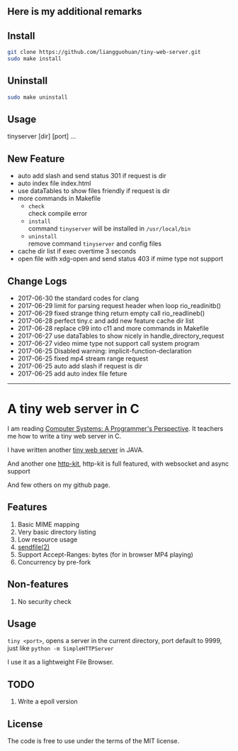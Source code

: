 
Here is my additional remarks
-------

Install
-------
```sh
git clone https://github.com/liangguohuan/tiny-web-server.git
sudo make install
```

Uninstall
-------
```sh
sudo make uninstall
```

Usage
-------
tinyserver [dir] [port] ...

New Feature
-------
- auto add slash and send status 301 if request is dir
- auto index file index.html 
- use dataTables to show files friendly if request is dir
- more commands in Makefile
  - `check`  
    check compile error
  - `install`  
    command `tinyserver` will be installed in `/usr/local/bin`
  - `uninstall`  
    remove command `tinyserver` and config files
- cache dir list if exec overtime 3 seconds
- open file with xdg-open and send status 403 if mime type not support

Change Logs
-------
* 2017-06-30 the standard codes for clang  
* 2017-06-29 limit for parsing request header when loop rio_readinitb()  
* 2017-06-29 fixed strange thing return empty call rio_readlineb()
* 2017-06-28 perfect tiny.c and add new feature cache dir list  
* 2017-06-28 replace c99 into c11 and more commands in Makefile  
* 2017-06-27 use dataTables to show nicely in handle_directory_request  
* 2017-06-27 video mime type not support call system program  
* 2017-06-25 Disabled warning: implicit-function-declaration  
* 2017-06-25 fixed mp4 stream range request  
* 2017-06-25 auto add slash if request is dir  
* 2017-06-25 add auto index file feture  

-------

A tiny web server in C
======================

I am reading
[Computer Systems: A Programmer's Perspective](http://csapp.cs.cmu.edu/).
It teachers me how to write a tiny web server in C.

I have written another
[tiny web server](https://github.com/shenfeng/nio-httpserver) in JAVA.

And another one [http-kit](https://github.com/http-kit/http-kit), http-kit is full featured, with websocket and async support

And few others on my github page.

Features
--------

1. Basic MIME mapping
2. Very basic directory listing
3. Low resource usage
4. [sendfile(2)](http://kernel.org/doc/man-pages/online/pages/man2/sendfile.2.html)
5. Support Accept-Ranges: bytes (for in browser MP4 playing)
6. Concurrency by pre-fork

Non-features
------------

1. No security check

Usage
-----

`tiny <port>`, opens a server in the current directory, port
default to 9999, just like `python -m SimpleHTTPServer`

I use it as a lightweight File Browser.


TODO
----

1. Write a epoll version


License
-------

The code is free to use under the terms of the MIT license.

